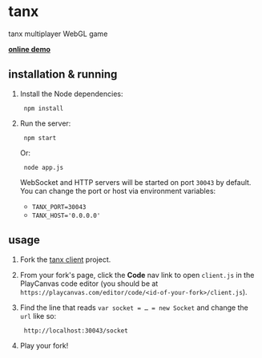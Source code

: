 # tanx

tanx multiplayer WebGL game

[__online demo__](http://playcanv.as/p/aP0oxhUr "tanx game")


## installation & running

1. Install the Node dependencies:

        npm install

2. Run the server:

        npm start

    Or:

        node app.js

    WebSocket and HTTP servers will be started on port `30043` by default. You can change the port or host via environment variables:

    * `TANX_PORT=30043`
    * `TANX_HOST='0.0.0.0'`

## usage

1. Fork the [tanx client](https://playcanvas.com/project/45093/overview/tanx) project.
2. From your fork's page, click the __Code__ nav link to open `client.js` in the PlayCanvas code editor (you should be at `https://playcanvas.com/editor/code/<id-of-your-fork>/client.js`).
3. Find the line that reads `var socket = … = new Socket` and change the `url` like so:

        http://localhost:30043/socket

4. Play your fork!
